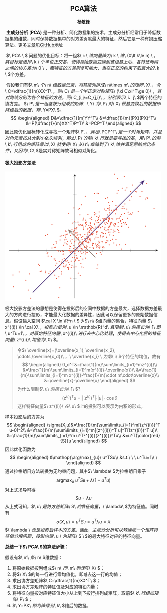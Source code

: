 ## <center>PCA算法</center>

<center><strong>杨航锋</strong></center>

​	**主成分分析** (**PCA)** 是一种分析、简化数据集的技术，主成分分析经常用于降低数据集的维数，同时保持数据集中的对方差贡献最大的特征，然后它是一种有损压缩算法。[更多文章见GitHub地址](https://github.com/yhangf/ML-NOTE)

​	$\ PCA \ $ 问题的优化目标：将一组$\ n \ $维向量降为$\ k \ $维$\ (0\lt k\le n) \ $，其目标是选择$\ k \ $个单位正交基，使得原始数据变换到该组基上后，各特征两两之间的协方差为$\ 0 \ $，而特征的方差则尽可能大，当在正交的约束下取最大的$\ k \ $个方差。

​	假设我们有$\ m\ $个$\ n\ $维数据记录，将其按列排成$\ n\times m\ $的矩阵$\ X\ $，令$\ C=\dfrac{1}{m}XX^T\ $，则$\ C\ $是一个半正定对称矩阵$\ (\xi C\xi^T\ge 0)\ $，其对角线分别为各个特征的方差，而$\ C_{i,j}=C_{j,i}\ $，分别表示$\ i、j\ $两个特征的协方差。 $\ P\ $是一组基按行组成的矩阵 ，$\ Y\ $为$\ P\ $对$\ X\ $做基变换后的数据即降维后的数据，有$\ Y=PX\ $。
$$
\begin{aligned}
D&=\dfrac{1}{m}YY^T\\
&=\dfrac{1}{m}(PX)(PX)^T\\
&=P(\dfrac{1}{m}XX^T)P^T\\
&=PCP^T
\end{aligned}
$$
因此原优化目标转化成寻找一个矩阵$\ P\ $，满足$\ PCP^T\ $是一个对角矩阵，并且对角元素按从大到小依次排列，那么$\ P\ $的前$\ k\ $行就是要寻找的基，用$\ P\ $的前$\ k\ $行组成的矩阵乘以$\ X\ $就使得$\ X\ $从$\ n\ $维降到了$\ k\ $维并满足原始优化条件，又因为$\ C\ $是实对称矩阵故可相似对角化。

#### 极大投影方差法

<img src="../picture/pca.png" width="500" hegiht="300" align=center />

极大投影方差法的思想是使得在投影后的空间中数据的方差最大，选择数据方差最大的方向进行投影，才能最大化数据的差异性，因此可以保留更多的原始数据信息。假设输入空间 $\cal X \in \R^n \ $ 为$\ n\ $维向量的集合，特征向量 $\ x^{(i)} \in  \cal X\ $，投影向量为$\  u \in \mathbb{R}^d\ $且限制$\ u\ $的模长为$\ 1\ $即$\ u^Tu=1\ $，对原始特征向量$\ x^{(i)}\ $进行去中心化处理，使得去中心化后的特征向量$\ z^{(i)}\ $均值为$\ 0\ $。

> 令$\ \overline{x}=(\overline{x_1}, \overline{x_2}, \cdots,\overline{x_d})\ $，$\ \overline{x_i} \ $为第$\ i\ $个特征的均值，故有
> $$
> \begin{aligned}
> 0_d^T&=\frac{1}{m}\sum\limits_{i=1}^mz^{(i)}\\
> &=\frac{1}{m}\sum\limits_{i=1}^m(x^{(i)}-\overline{x})\\
> &=\frac{1}{m}\sum\limits_{i=1}^m x^{(i)}-\frac{1}{m}\cdot m\cdot\overline{x}\\
> &=\overline{x}-\overline{x}
> \end{aligned}
> $$
> 为什么限制$\ u\ $的模长为$\ 1\ $?
> $$
> (z^{(i)})^Tu=\vert (z^{(i)})^T \vert\cdot\vert u\vert\cdot \cos\theta
> $$
> 这样特征向量$\ z^{(i)}\ $在$\ u\ $上的投影可以表示为内积的形式。

样本投影后的方差为
$$
\begin{aligned}
\sigma(X,u)&=\frac{1}{m}\sum\limits_{i=1}^m[(z^{(i)})^T u-0]^2\\
&=\frac{1}{m}\sum\limits_{i=1}^m[(z^{(i)})^T u]^T[(z^{(i)})^T u]\\
&=\frac{1}{m}\sum\limits_{i=1}^m u^Tz^{(i)}(z^{(i)})^Tu\\
&=u^T{\color{red}{S}}u
\end{aligned}
$$
因此优化函数为
$$
\begin{aligned}
&\mathop{\arg\max}_{u}\ u^TSu\\
&s.t.\ \ \ u^Tu=1\\
\
\end{aligned}
$$
通过拉格朗日方法转换为无约束问题，其中$\ \lambda\ $为拉格朗日乘子
$$
\mathop{\arg\max}_{u}\ u^TSu +\lambda(1-u^Tu)
$$
对上式求导可得
$$
Su=\lambda u
$$
从上式可知，$\ u\ $是协方差矩阵$\ S\ $的特征向量，$\ \lambda\ $为特征值。同时有
$$
\sigma(X,u)=u^TSu=u^T\lambda u=\lambda
$$
$\ \lambda \ $也是投影后样本的方差。因此，主成分分析可以转换成一个矩阵特征值分解问题，投影向量$\ u \ $为矩阵$\ S \ $的最大特征对应的特征向量。

**总结一下$\ PCA\ $的算法步骤：**

假设有$\ m\ $条$\ n\ $维数据：

1. 将原始数据按列组成$\ n\ $行$\ m\ $列矩阵$\ X\ $；
2. 将$\ X\ $的每一行进行零均值化，即减去这一行的均值；
3. 求出协方差矩阵$\ C=\dfrac{1}{m}XX^T\ $；
4. 求出协方差矩阵的特征值及对应的特征向量；
5. 将特征向量按对应特征值大小从上到下按行排列成矩阵，取前$\ k\ $行组成矩阵$\ P\ $；
6. $\ Y=PX\ $即为降维到$\  k\ $维后的数据。